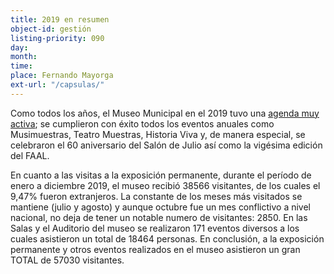 ```yaml
---
title: 2019 en resumen
object-id: gestión
listing-priority: 090
day:
month:
time:
place: Fernando Mayorga
ext-url: "/capsulas/"
---
```


Como todos los años, el Museo Municipal en el 2019 tuvo una [agenda muy activa](/gestion-2019.html); se cumplieron con éxito todos los eventos anuales como Musimuestras, Teatro Muestras, Historia Viva y, de manera especial, se celebraron el 60 aniversario del Salón de Julio así como la vigésima edición del FAAL.

En cuanto a las visitas a la exposición permanente, durante el período de enero a diciembre 2019, el museo recibió 38566 visitantes, de los cuales el 9,47% fueron extranjeros. La constante de los meses más visitados se mantiene (julio y agosto) y aunque octubre fue un mes conflictivo a nivel nacional, no deja de tener un notable numero de visitantes: 2850. En las Salas y el Auditorio del museo se realizaron 171 eventos diversos a los cuales asistieron un total de 18464 personas. En conclusión, a la exposición permanente y otros eventos realizados en el museo asistieron un gran TOTAL de 57030 visitantes.
